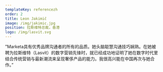 ```yaml
---
templateKey: referencezh
order: 2
title: Leon Jakimič
image: /img/jakimic.jpg
position: 拉斯维特总裁，香港
logo: /img/lasvit.svg
---
```

"Marketa具有优秀品牌沟通者的所有的品质。她头脑聪慧沟通技巧娴熟。在她被聘为拉斯维特（Lasvit）的数字营销先锋时，就已经成功地证明了她在数字时代里结合传统营销与最新潮流来呈现奢侈产品的能力。我很高兴能在中国再次与她合作。”
